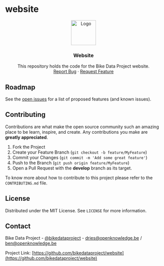 # website

<p align="center">
  <a href="https://github.com/bikedataproject/website">
    <img src="https://avatars3.githubusercontent.com/u/64870976?s=200&v=4" alt="Logo" width="80" height="80">
  </a>

  <h3 align="center">Website</h3>

  <p align="center">
    This repository holds the code for the Bike Data Project website.
    <br />
    <a href="https://github.com/bikedataproject/website/issues">Report Bug</a>
    ·
    <a href="https://github.com/bikedataproject/website/issues">Request Feature</a>
  </p>
</p>

## Roadmap

See the [open issues](https://github.com/bikedataproject/website/issues) for a list of proposed features (and known issues).

## Contributing

Contributions are what make the open source community such an amazing place to be learn, inspire, and create. Any contributions you make are **greatly appreciated**.

1. Fork the Project
2. Create your Feature Branch (`git checkout -b feature/MyFeature`)
3. Commit your Changes (`git commit -m 'Add some great feature'`)
4. Push to the Branch (`git push origin feature/MyFeature`)
5. Open a Pull Request with the **develop** branch as its target.

To know more about how to contribute to this project please refer to the `CONTRIBUTING.md` file.

## License

Distributed under the MIT License. See `LICENSE` for more information.

## Contact

Bike Data Project - [@bikedataproject](https://twitter.com/bikedataproject) - dries@openknowledge.be / ben@openknowledge.be

Project Link: [https://github.com/bikedataproject/website](https://github.com/bikedataproject/website)
